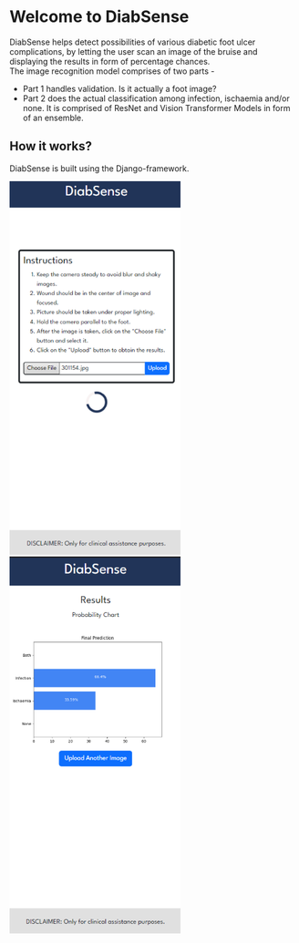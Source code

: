 # Welcome to DiabSense

DiabSense helps detect possibilities of various diabetic foot ulcer complications, by letting the user scan an image of the bruise and displaying the results in form of percentage chances.  
The image recognition model comprises of two parts - 
* Part 1 handles validation. Is it actually a foot image?
* Part 2 does the actual classification among infection, ischaemia and/or none. It is comprised of ResNet and Vision Transformer Models in form of an ensemble.

## How it works?
DiabSense is built using the Django-framework.
  
<img src="working/home_mobile.png" width="300"> <img src="working/results_mobile.png" width="300">



